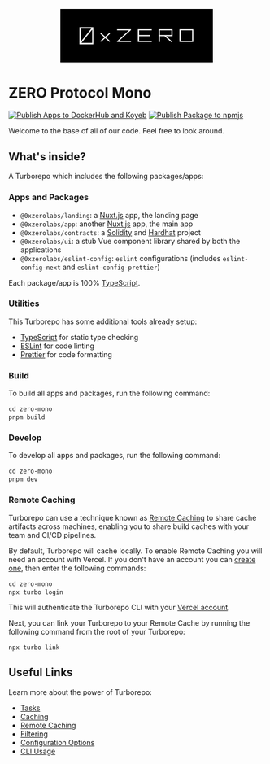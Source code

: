 <p align="center">
  <img src="./apps/sdk/assets/logo.png" width="300" alt="0xzero.org" />
</p>

# ZERO Protocol Mono

[![Publish Apps to DockerHub and Koyeb](https://github.com/ZeroFi-Labs/zero-mono/actions/workflows/publish-images-for-apps.yml/badge.svg)](https://github.com/ZeroFi-Labs/zero-mono/actions/workflows/publish-images-for-apps.yml)  [![Publish Package to npmjs](https://github.com/0xZeroLabs/zero-mono/actions/workflows/publish-package-to-npmjs.yml/badge.svg)](https://github.com/0xZeroLabs/zero-mono/actions/workflows/publish-package-to-npmjs.yml)

Welcome to the base of all of our code. Feel free to look around.

## What's inside?

A Turborepo which includes the following packages/apps:

### Apps and Packages

- `@0xzerolabs/landing`: a [Nuxt.js](https://nuxt.com/) app, the landing page
- `@0xzerolabs/app`: another [Nuxt.js](https://nuxt.com/) app, the main app
- `@0xzerolabs/contracts`: a [Solidity](https://soliditylang.org/) and [Hardhat](https://hardhat.org) project
- `@0xzerolabs/ui`: a stub Vue component library shared by both the applications
- `@0xzerolabs/eslint-config`: `eslint` configurations (includes `eslint-config-next` and `eslint-config-prettier`)

Each package/app is 100% [TypeScript](https://www.typescriptlang.org/).

### Utilities

This Turborepo has some additional tools already setup:

- [TypeScript](https://www.typescriptlang.org/) for static type checking
- [ESLint](https://eslint.org/) for code linting
- [Prettier](https://prettier.io) for code formatting

### Build

To build all apps and packages, run the following command:

```
cd zero-mono
pnpm build
```

### Develop

To develop all apps and packages, run the following command:

```
cd zero-mono
pnpm dev
```

### Remote Caching

Turborepo can use a technique known as [Remote Caching](https://turbo.build/repo/docs/core-concepts/remote-caching) to share cache artifacts across machines, enabling you to share build caches with your team and CI/CD pipelines.

By default, Turborepo will cache locally. To enable Remote Caching you will need an account with Vercel. If you don't have an account you can [create one](https://vercel.com/signup), then enter the following commands:

```
cd zero-mono
npx turbo login
```

This will authenticate the Turborepo CLI with your [Vercel account](https://vercel.com/docs/concepts/personal-accounts/overview).

Next, you can link your Turborepo to your Remote Cache by running the following command from the root of your Turborepo:

```
npx turbo link
```

## Useful Links

Learn more about the power of Turborepo:

- [Tasks](https://turbo.build/repo/docs/core-concepts/monorepos/running-tasks)
- [Caching](https://turbo.build/repo/docs/core-concepts/caching)
- [Remote Caching](https://turbo.build/repo/docs/core-concepts/remote-caching)
- [Filtering](https://turbo.build/repo/docs/core-concepts/monorepos/filtering)
- [Configuration Options](https://turbo.build/repo/docs/reference/configuration)
- [CLI Usage](https://turbo.build/repo/docs/reference/command-line-reference)
